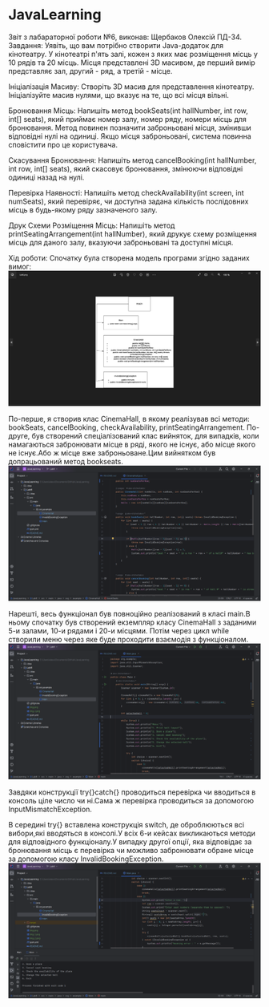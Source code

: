 # JavaLearning
Звіт з лабараторної роботи №6, виконав: Щербаков Олексій ПД-34.
Завдання: Уявіть, що вам потрібно створити Java-додаток для кінотеатру. 
У кінотеатрі п'ять залі, кожен з яких має розміщення місць у 10 рядів та 20 місць.
Місця представлені 3D масивом, де перший вимір представляє зал, другий - ряд, а третій - місце.

Ініціалізація Масиву: Створіть 3D масив для представлення кінотеатру. Ініціалізуйте масив нулями, 
що вказує на те, що всі місця вільні.

Бронювання Місць: Напишіть метод bookSeats(int hallNumber, int row, int[] seats), який приймає номер залу,
номер ряду, номери місць для бронювання. Метод повинен позначити заброньовані місця, змінивши відповідні 
нулі на одиниці. Якщо місця заброньовані, система повинна сповістити про це користувача.

Скасування Бронювання: Напишіть метод cancelBooking(int hallNumber, int row, int[] seats), який скасовує
бронювання, змінюючи відповідні одиниці назад на нулі.

Перевірка Наявності: Напишіть метод checkAvailability(int screen, int numSeats), який перевіряє, чи доступна
задана кількість послідовних місць в будь-якому ряду зазначеного залу.

Друк Схеми Розміщення Місць: Напишіть метод printSeatingArrangement(int hallNumber), який друкує схему 
розміщення місць для даного залу, вказуючи заброньовані та доступні місця.

Хід роботи:
Спочатку була створена модель програми згідно заданих вимог:
![img_1.png](img_1.png)

По-перше, я створив клас CinemaHall, в якому реалізував всі методи:  bookSeats, cancelBooking, checkAvailability,
printSeatingArrangement.
По-друге, був створений спеціалізований клас вийняток, для випадків, коли намагаються забронювати місце в ряді,
якого не існує, або місце якого не існує.Або ж місце вже заброньоване.Цим вийнятком був допрацьований метод
bookseats.
![img.png](img.png)

Нарешті, весь функціонал був повноційно реалізований в класі main.В ньому спочатку був створений екземпляр
класу CinemaHall з заданими 5-и залами, 10-и рядами і 20-и місцями.
Потім через цикл while створили меню через яке буде проходити взаємодія з функціоналом.
![img_2.png](img_2.png)

Завдяки конструкції try{}catch{} проводиться перевірка чи вводиться в консоль ціле число чи ні.Сама ж перевірка
проводиться за допомогою InputMismatchException.

В середині try{} вставлена конструкція switch, де оброблюються всі вибори,які вводяться в консолі.У всіх 
6-и кейсах викликаються методи для відповідного функціоналу.У випадку другої опції, яка відповідає за
бронювання місць є перевірка чи можливо забронювати обране місце за допомогою класу InvalidBookingException.
![img_3.png](img_3.png)
